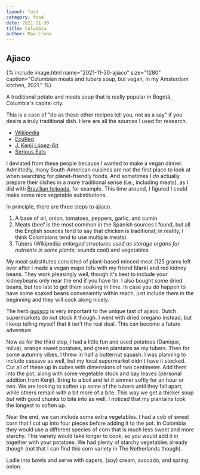 ```yaml
---
layout: food
category: food
date: 2021-11-30
title: Columbia
author: Max Crone
---
```


## Ajiaco

{% include image.html name="2021-11-30-ajiaco" size="1280" caption="Columbian meats and tubers soup, but vegan, in my Amsterdam kitchen, 2021." %}

A traditional potato and meats soup that is really popular in Bogotá, Columbia's capital city.

This is a case of "do as these other recipes tell you, not as a say" if you desire a truly traditional dish. Here are all the sources I used for research.

- [Wikipedia](https://en.wikipedia.org/wiki/Ajiaco)
- [EcuRed](http://www.ecured.cu/index.php/Ajiaco_cobrero)
- [J. Kenji López-Alt](https://www.youtube.com/watch?v=B6f0qKjfdNA)
- [Serious Eats](https://www.seriouseats.com/ajiaco-colombian-chicken-and-potato-soup-recipe)

I deviated from these people because I wanted to make a vegan dinner. Admittedly, many South-American cuisines are not the first place to look at when searching for planet-friendly foods. And sometimes I *do* actually prepare their dishes in a more traditional sense (i.e., including meats), as I did with [Brazilian feijoada](/food/brazil#feijoada), for example. This time around, I figured I could make some nice vegetable substitutions.

In principle, there are three steps to ajiaco.

1. A base of oil, onion, tomatoes, peppers, garlic, and cumin.
2. Meats (beef is the most common in the Spanish sources I found, but all the English sources tend to say that chicken is traditional; in reality, I think Colombians tend to use multiple meats).
3. Tubers (Wikipedia: *enlarged structures used as storage organs for nutrients in some plants*; sounds cool) and vegetables

My meat substitutes consisted of plant-based minced meat (125 grams left over after I made a vegan mapo tofu with my friend Mark) and red kidney beans. They work pleasingly well, though it's best to include your kidneybeans only near the end if you have tin. I also bought some dried beans, but too late to get them soaking in time. In case you *do* happen to have some soaked beans conveniently within reach, just include them in the beginning and they will cook along nicely.

The herb [*guasca*](https://en.wikipedia.org/wiki/Galinsoga_parviflora) is very important to the unique tast of ajiaco. Dutch supermarkets do not stock it though. I went with dried oregano instead, but I keep telling myself that it isn't the real deal. This can become a future adventure.

Now as for the third step, I had a little fun and used potatoes (Danique, milva), orange sweet potatoes, and green plantains as my tubers. Then for some autumny vibes, I threw in half a butternut squash. I was planning to include cassave as well, but my local supermarket didn't have it stocked. Cut all of these up in cubes with dimensions of two centimeter. Add them into the pot, along with some vegetable stock and bay leaves (personal addition from Kenji). Bring to a boil and let it simmer softly for an hour or two. We are looking to soften up some of the tubers until they fall apart, while others remain with a bit more of a bite. This way we get a thicker soup *but* with good chunks to bite into as well. I noticed that my plantains took the longest to soften up.

Near the end, we can include some extra vegetables. I had a cob of sweet corn that I cut up into four pieces before adding it to the pot. In Colombia they would use a different species of corn that is much less sweet and more starchy. This variety would take longer to cook, so you would add it in together with your potatoes. We had plenty of starchy vegetables already though (not that I can find this corn variety in The Netherlands though).

Ladle into bowls and serve with capers, (soy) cream, avocado, and spring onion.
